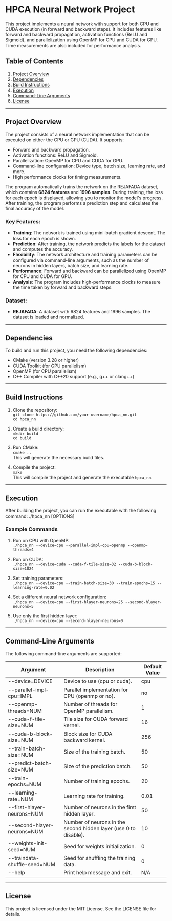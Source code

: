 # HPCA Neural Network Project

This project implements a neural network with support for both CPU and CUDA execution (in forward and backward steps). It includes features like forward and backward propagation, activation functions (ReLU and Sigmoid), and parallelization using OpenMP for CPU and CUDA for GPU. Time measurements are also included for performance analysis.

## Table of Contents
1. [Project Overview](#project-overview)
2. [Dependencies](#dependencies)
3. [Build Instructions](#build-instructions)
4. [Execution](#execution)
5. [Command-Line Arguments](#command-line-arguments)
7. [License](#license)

---
## Project Overview

The project consists of a neural network implementation that can be executed on either the CPU or GPU (CUDA). It supports:
- Forward and backward propagation.
- Activation functions: ReLU and Sigmoid.
- Parallelization: OpenMP for CPU and CUDA for GPU.
- Command-line configuration: Device type, batch size, learning rate, and more.
- High performance clocks for timing measurements.

The program automatically trains the network on the REJAFADA dataset, which contains **6824 features** and **1996 samples**. During training, the loss for each epoch is displayed, allowing you to monitor the model's progress. After training, the program performs a prediction step and calculates the final accuracy of the model.

### Key Features:
- **Training**: The network is trained using mini-batch gradient descent. The loss for each epoch is shown.
- **Prediction**: After training, the network predicts the labels for the dataset and computes the accuracy.
- **Flexibility**: The network architecture and training parameters can be configured via command-line arguments, such as the number of neurons in hidden layers, batch size, and learning rate.
- **Performance**: Forward and backward can be parallelized using OpenMP for CPU and CUDA for GPU.
- **Analysis**: The program includes high-performance clocks to measure the time taken by forward and backward steps.

### Dataset:
- **REJAFADA**: A dataset with 6824 features and 1996 samples. The dataset is loaded and normalized.
---

## Dependencies

To build and run this project, you need the following dependencies:
- CMake (version 3.28 or higher)
- CUDA Toolkit (for GPU parallelism)
- OpenMP (for CPU parallelism)
- C++ Compiler with C++20 support (e.g., g++ or clang++)

---

## Build Instructions

1. Clone the repository:  
   `git clone https://github.com/your-username/hpca_nn.git`  
   `cd hpca_nn`

2. Create a build directory:  
   `mkdir build`  
   `cd build`

3. Run CMake:  
   `cmake ..`  
   This will generate the necessary build files.

4. Compile the project:  
   `make`  
   This will compile the project and generate the executable `hpca_nn`.

---

## Execution

After building the project, you can run the executable with the following command:
./hpca_nn [OPTIONS]

### Example Commands

1. Run on CPU with OpenMP:  
   `./hpca_nn --device=cpu --parallel-impl-cpu=openmp --openmp-threads=4`

2. Run on CUDA:  
   `./hpca_nn --device=cuda --cuda-f-tile-size=32 --cuda-b-block-size=1024`

3. Set training parameters:  
   `./hpca_nn --device=cpu --train-batch-size=30 --train-epochs=15 --learning-rate=0.02`

4. Set a different neural network configuration:  
   `./hpca_nn --device=cpu --first-hlayer-neurons=25 --second-hlayer-neurons=5`

5. Use only the first hidden layer:  
   `./hpca_nn --device=cpu --second-hlayer-neurons=0`

---

## Command-Line Arguments

The following command-line arguments are supported:

| Argument                        | Description                                                                 | Default Value |
|---------------------------------|-----------------------------------------------------------------------------|---------------|
| --device=DEVICE               | Device to use (cpu or cuda).                                            | cpu         |
| --parallel-impl-cpu=IMPL      | Parallel implementation for CPU (openmp or no).                        | no          |
| --openmp-threads=NUM          | Number of threads for OpenMP parallelism.                                   | 1           |
| --cuda-f-tile-size=NUM        | Tile size for CUDA forward kernel.                                          | 16          |
| --cuda-b-block-size=NUM       | Block size for CUDA backward kernel.                                        | 256         |
| --train-batch-size=NUM        | Size of the training batch.                                                 | 50          |
| --predict-batch-size=NUM      | Size of the prediction batch.                                               | 50          |
| --train-epochs=NUM            | Number of training epochs.                                                  | 20          |
| --learning-rate=NUM           | Learning rate for training.                                                 | 0.01        |
| --first-hlayer-neurons=NUM    | Number of neurons in the first hidden layer.                                | 50          |
| --second-hlayer-neurons=NUM   | Number of neurons in the second hidden layer (use 0 to disable).          | 10          |
| --weights-init-seed=NUM       | Seed for weights initialization.                                            | 0           |
| --traindata-shuffle-seed=NUM  | Seed for shuffling the training data.                                       | 0           |
| --help                        | Print help message and exit.                                                | N/A           |

---

## License

This project is licensed under the MIT License. See the LICENSE file for details.
